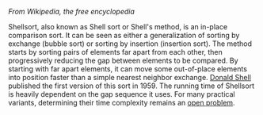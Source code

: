 *From Wikipedia, the free encyclopedia*

Shellsort, also known as Shell sort or Shell's method, is an in-place comparison sort. It can be seen as either a generalization of sorting by exchange (bubble sort) or sorting by insertion (insertion sort). The method starts by sorting pairs of elements far apart from each other, then progressively reducing the gap between elements to be compared. By starting with far apart elements, it can move some out-of-place elements into position faster than a simple nearest neighbor exchange. [Donald Shell](https://en.wikipedia.org/wiki/Donald_Shell) published the first version of this sort in 1959. The running time of Shellsort is heavily dependent on the gap sequence it uses. For many practical variants, determining their time complexity remains an [open problem](https://en.wikipedia.org/wiki/Open_problem).
